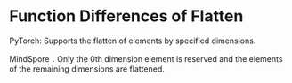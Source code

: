 ﻿# Function Differences of Flatten

PyTorch: Supports the flatten of elements by specified dimensions.

MindSpore：Only the 0th dimension element is reserved and the elements of the remaining dimensions are flattened.
